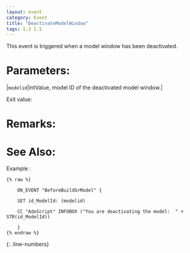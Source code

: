 ```yaml
---
layout: event
category: Event
title: "DeactivateModelWindow"
tags: 1.3 1.5
---
```


This event is triggered when a model window has been deactivated.

# Parameters:  

|`modelid`|intValue, model ID of the deactivated model window.|

Exit value:



# Remarks:  



# See Also:  



Example :  
```adoscript
{% raw %}
  
	ON_EVENT "BeforeBuildGrModel" {
	
	SET id_ModelId: (modelid)
	
	CC "AdoScript" INFOBOX ("You are deactivating the model:  " + STR(id_ModelId))
	
	}
{% endraw %}
```
{: .line-numbers}
